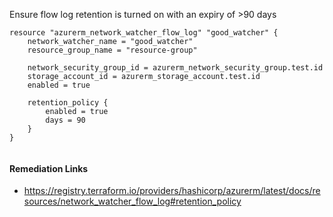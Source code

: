 
Ensure flow log retention is turned on with an expiry of >90 days

```hcl
resource "azurerm_network_watcher_flow_log" "good_watcher" {
	network_watcher_name = "good_watcher"
	resource_group_name = "resource-group"

	network_security_group_id = azurerm_network_security_group.test.id
	storage_account_id = azurerm_storage_account.test.id
	enabled = true

	retention_policy {
		enabled = true
		days = 90
	}
}
	
```

#### Remediation Links
 - https://registry.terraform.io/providers/hashicorp/azurerm/latest/docs/resources/network_watcher_flow_log#retention_policy


